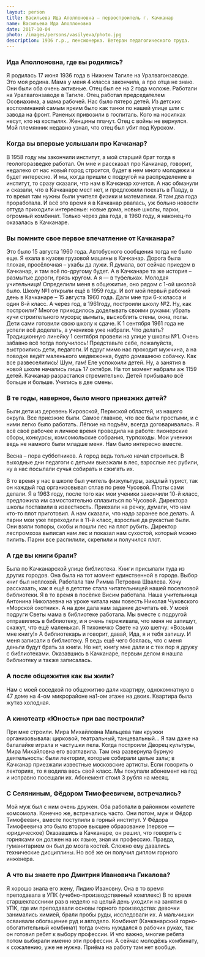 ```yaml
---
layout: person
title: Васильева Ида Аполлоновна — первостроитель г. Качканар
name: Васильева Ида Аполлоновна
date: 2017-10-04
photo: /images/persons/vasilyeva/photo.jpg
description: 1936 г.р., пенсионерка. Ветеран педагогического труда.
---
```


### Ида Аполлоновна, где вы родились?

Я родилась 17 июня 1936 года в Нижнем Тагиле на Уралвагонзаводе. Это моя родина. Мама у меня 4 класса закончила, а про отца не знаю. Они были оба очень активные. Отец был ее на 2 года моложе. Работали на Уралвагонзаводе в Тагиле. Отец работал председателем Осовиахима, а мама рабочей. Нас было пятеро детей. Из детских воспоминаний самым ярким было как танки по нашей улице шли с завода на фронт. Раненых привозили в госпиталь. Кого на носилках несут, кто на костылях. Женщины плачут. Отец с войны не вернулся. Мой племянник недавно узнал, что отец был убит под Курском.

### Когда вы впервые услышали про Качканар?

В 1958 году мы закончили институт, а мой старший брат тогда в геологоразведке работал. Он мне и рассказал про Качканар, говорит, недалеко от нас новый город строится, будет в нем много молодежи и будет интересно. И мы, когда пришли с подругой на распределение в институт, то сразу сказали, что нам в Качканар хочется. А нас обманули и сказали, что в Качканаре мест нет, и предложили поехать в Павду, в то время там нужны были учителя физики и математики. Я там два года проработала. И всё это время я в Качканар рвалась, уж больно новости оттуда приходили интересные: новые дома, новые школы, парки, огромный комбинат. Только через два года, в 1960 году, я наконец-то оказалась в Качканаре.

### Вы помните свое первое впечатление от Качканара?

Это было 15 августа 1960 года. Автобусного сообщения тогда не было еще. Я ехала в кузове грузовой машины в Качканар. Дорога была плохая, просёлочная – ухабы да лужи. Я думала, вот сейчас приедем в Качканар, и там всё по-другому будет. А в Качканаре та же история – размытые дороги, грязь кругом. А я — в туфельках. Молодая учительница! Определили меня в общежитие, оно рядом с 1-ой школой было. Школу №1 открыли ещё в 1959 году. И вот мой первый рабочий день в Качканаре – 15 августа 1960 года. Дали мне три 6-х класса и один 8-й класс. А через год, в 1961году, построили школу №2. Ну, как построили? Многое приходилось доделывать своими руками: убрать кучи строительного мусора; вымыть, выскоблить стены, окна, полы. Дети сами готовили свою школу к сдаче. К 1 сентября 1961 года не успели всё доделать, а учеников уже набрали. Что делать? Традиционную линейку 1 сентября провели на улице у школы №1. Очень забавно всё тогда получилось! Представьте себе, пожалуйста, выстроились дети, педагоги. И вдруг мимо нас проходит мужчина, а на поводке ведёт маленького медвежонка, будто домашнюю собачку. Как все развеселились! Шум, гам! Еле успокоили детей. Ну, а занятия в новой школе начались лишь 17 октября. На тот момент набрали аж 1159 детей. Качканар разрастался стремительно. Детей прибывало всё больше и больше. Учились в две смены.

### В те годы, наверное, было много приезжих детей?

Были дети из деревень Кировской, Пермской областей, из нашего округа. Все приезжие были. Самое главное, что все были простыми, и с ними легко было работать. Лёгкие на подъём, всегда договаривались. Я всё своё рабочее и личное время проводила на работе: пионерские сборы, конкурсы, комсомольские собрания, турпоходы. Мои ученики ведь не намного были младше меня. Нам было интересно вместе. 

Весна – пора субботников. А город ведь только начал строиться. В выходные дни педагоги с детьми выезжали в лес, взрослые лес рубили, ну а нас посылали сучья собирать и сжигать их.

В то время у нас в школе был учитель физкультуры, заядлый турист, так он каждый год организовывал сплав по реке Чусовой. Плоты сами делали. Я в 1963 году, после того как мои ученики закончили 10-й класс, предложила им самостоятельно сплавиться по Чусовой. Директора школы поставили в известность. Приехали на речку, думали, что нам кто-то плот приготовил. А нам сказали, что надо заранее все делать. А парни мои уже переходили в 11-й класс, взрослые да рукастые были. Они взяли топоры, скобы и пошли лес на плот рубить. Директор леспромхоза выписал нам лес и показал нам сухостой, который можно пилить. Парни все распилили, скрепили и получился плот.

### А где вы книги брали?

Была по Качканарской улице библиотека. Книги присылали туда из других городов. Она была на тот момент единственной в городе. Выбор книг был неплохой. Работала там Римма Петровна Швалева. Хочу рассказать, как я ещё в детстве стала читательницей нашей поселковой библиотеки. Я в то время в посёлке Висим работала. Наша учительница Антонина Николаевна на уроке читала нам повесть Николая Чуковского «Морской охотник». А на дом дала нам задание дочитать её. У моей подруги Светы мама в библиотеке работала. Мы вместе с подругой отправились в библиотеку, и я очень переживала, что меня не запишут, скажут, что ещё маленькая. Я тихонечко Свете на ухо шепчу: «Возьми мне книгу!» А библиотекарь и говорит, давай, Ида, я и тебя запишу. И меня записали в библиотеку. Я ведь ещё чего боялась, что с меня деньги будут брать за книги. Но нет, книгу мне дали и с тех пор я дружу с библиотеками. Оказавшись в Качканаре, первым делом я нашла библиотеку и также записалась.

### А после общежития как вы жили?

Нам с моей соседкой по общежитию дали квартиру, однокомнатную в 47 доме на 4-ом микрорайоне на1-ом этаже на двоих. Квартира была жутко холодная.

### А кинотеатр «Юность» при вас построили?

При мне строили. Мира Михайловна Мальцева там кружки организовывала: цирковой, театральный, танцевальный… Я там даже на балалайке играла и частушки пела. Когда построили Дворец культуры, Мира Михайловна его возглавила. Там она развернула бурную деятельность: были лектории, которые собирали целые залы; в Качканар приезжали известные московские артисты. Если говорить о лекториях, то я водила весь свой класс. Мы покупали абонемент на год и исправно посещали их. Абонемент стоил 3 рубля на месяц.

### С Селяниным, Фёдором Тимофеевичем, встречались?

Мой муж был с ним очень дружен. Оба работали в районном комитете комсомола. Конечно же, встречались часто. Они потом, муж и Фёдор Тимофеевич, вместе поступили в горный институт. У Фёдора Тимофеевича это было второе высшее образование (первое — юридическое) Оказавшись в Качканаре, он решил, что говорить с горняками он должен на их языке, зная их профессию. Правда, гуманитарием он был до мозга костей. Сложно ему давались технические дисциплины. Но всё же он получил диплом горного инженера.

### А что вы знаете про Дмитрия Ивановича Гикалова?

Я хорошо знала его жену, Лидию Ивановну. Она в то время преподавала в УПК (учебно-производственный комплекс) В то время старшеклассники раз в неделю на целый день уходили на занятия в УПК, где им преподавали основы горного производства: девочки занимались химией, брали пробы руды, исследовали их. А мальчишки осваивали обогащение руд и автодело. Комбинат (Качканарский горно-обогатительный комбинат) тогда очень нуждался в рабочих руках, так он готовил ребят к выбору профессии. И что важно, многие ребята потом выбирали именно эти профессии. А сейчас молодёжь комбинату, к сожалению, уже не нужна. Приёма на работу там нет вообще.